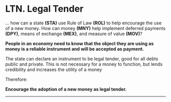 # LTN. Legal Tender

... how can a state **(STA)** use Rule of Law **(ROL)** to help encourage the use of a new money. How can money **(MNY)** help implement deferred payments **(DPY)**, means of exchange **(MEX)**, and measure of value **(MOV)**?

**People in an economy need to know that the object they are using as money is a reliable instrument and will be accepted as payment.**

The state can declare an instrument to be legal tender, good for all debts public and private.  This is not necessary for a money to function, but lends credibility and increases the utility of a money

Therefore:

**Encourage the adoption of a new money as legal tender.**

----------








